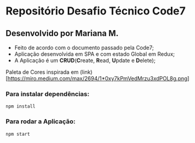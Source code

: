 # Repositório Desafio Técnico Code7

## Desenvolvido por Mariana M.

* Feito de acordo com o documento passado pela Code7;
* Aplicação desenvolvida em SPA e com estado Global em Redux;
* A Aplicação é um **CRUD**(**C**reate, **R**ead, **U**pdate e **D**elete);

Paleta de Cores inspirada em (link)[https://miro.medium.com/max/2694/1*0xy7kPmVedMrzu3xdPOL8g.png]


### Para instalar dependências:

```
npm install
```

### Para rodar a Aplicação:

```
npm start
```

 
